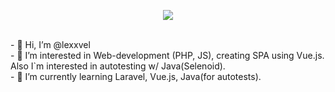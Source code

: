 
<p align="center"><a href="https://vk.com/lexxvel"><img align=center src="https://i.postimg.cc/0NDmnX1k/lexxvel.png"></a></p>
<br>
- 👋 Hi, I’m @lexxvel
<br>
- 👀 I’m interested in Web-development (PHP, JS), creating SPA using Vue.js. Also I`m interested in autotesting w/ Java(Selenoid).
<br>
- 🌱 I’m currently learning Laravel, Vue.js, Java(for autotests).
<br>
<!---
- 💞️ I’m looking to collaborate on ...
- 📫 How to reach me:



lexxvel/lexxvel is a ✨ special ✨ repository because its `README.md` (this file) appears on your GitHub profile.
You can click the Preview link to take a look at your changes.
--->

